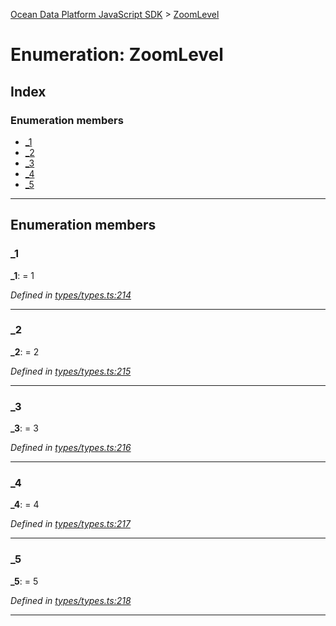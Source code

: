 [Ocean Data Platform JavaScript SDK](../README.md) > [ZoomLevel](../enums/zoomlevel.md)

# Enumeration: ZoomLevel

## Index

### Enumeration members

* [_1](zoomlevel.md#_1)
* [_2](zoomlevel.md#_2)
* [_3](zoomlevel.md#_3)
* [_4](zoomlevel.md#_4)
* [_5](zoomlevel.md#_5)

---

## Enumeration members

<a id="_1"></a>

###  _1

**_1**:  = 1

*Defined in [types/types.ts:214](https://github.com/C4IROcean/ODP-sdk-js/blob/cee227f/source/types/types.ts#L214)*

___
<a id="_2"></a>

###  _2

**_2**:  = 2

*Defined in [types/types.ts:215](https://github.com/C4IROcean/ODP-sdk-js/blob/cee227f/source/types/types.ts#L215)*

___
<a id="_3"></a>

###  _3

**_3**:  = 3

*Defined in [types/types.ts:216](https://github.com/C4IROcean/ODP-sdk-js/blob/cee227f/source/types/types.ts#L216)*

___
<a id="_4"></a>

###  _4

**_4**:  = 4

*Defined in [types/types.ts:217](https://github.com/C4IROcean/ODP-sdk-js/blob/cee227f/source/types/types.ts#L217)*

___
<a id="_5"></a>

###  _5

**_5**:  = 5

*Defined in [types/types.ts:218](https://github.com/C4IROcean/ODP-sdk-js/blob/cee227f/source/types/types.ts#L218)*

___

